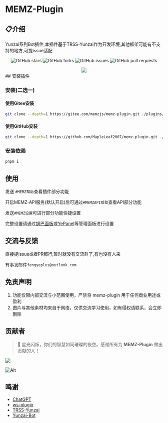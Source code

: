 # MEMZ-Plugin

## 📋介绍

Yunzai系列Bot插件,本插件基于TRSS-Yunzai作为开发环境,其他框架可能有不支持的地方,可提issue适配
<div align="center">

![GitHub stars](https://img.shields.io/github/stars/MapleLeaf2007/memz-plugin?style=social)
![GitHub forks](https://img.shields.io/github/forks/MapleLeaf2007/memz-plugin?style=social)
![GitHub issues](https://img.shields.io/github/issues/MapleLeaf2007/memz-plugin)
![GitHub pull requests](https://img.shields.io/github/issues-pr/MapleLeaf2007/memz-plugin)
<br>

<img src="https://count.getloli.com/@MEMZ-Plugin?name=MEMZ-Plugin&theme=random&padding=7&offset=0&align=top&scale=1&pixelated=0&darkmode=auto" />

</div>
## 安装插件

### 安装(二选一)

#### 使用Gitee安装

```bash
git clone --depth=1 https://gitee.com/memzjs/memz-plugin.git ./plugins/memz-plugin/
```

#### 使用GitHub安装

```bash
git clone --depth=1 https://github.com/MapleLeaf2007/memz-plugin.git ./plugins/memz-plugin/
```

### 安装依赖

```bash
pnpm i
```

## 使用

发送 `#MEMZ帮助`查看插件部分功能

开启MEMZ-API服务(默认开启)后可通过`#MEMZAPI帮助`查看API部分功能

发送`#MEMZ设置`可进行部分功能快捷设置

完整设置请通过[锅巴面板](https://gitee.com/guoba-yunzai/guoba-plugin)或[YePanel](https://github.com/XasYer/YePanel)等管理面板进行设置

## 交流与反馈

直接提issue或者PR都行,暂时就没有交流群了,有也没有人来

有事发邮件`fengyeplus@outlook.com`

## 免责声明

1. 功能仅限内部交流与小范围使用，严禁将 memz-plugin 用于任何商业用途或盈利
2. 图片与其他素材均来自于网络，仅供交流学习使用，如有侵权请联系，会立即删除

## 贡献者

> 🌟 星光闪烁，你们的智慧如同璀璨的夜空。感谢所有为 **MEMZ-Plugin** 做出贡献的人！

<a href="https://github.com/MapleLeaf2007/memz-plugin/graphs/contributors">
  <img src="https://contrib.rocks/image?repo=MapleLeaf2007/memz-plugin" />
</a>

![Alt](https://repobeats.axiom.co/api/embed/b8a76b0702cd42f06a3653ce1a15b175c298f27c.svg "Repobeats analytics image")

## 鸣谢

- [ChatGPT](https://chatgpt.com)
- [ws-plugin](https://gitee.com/xiaoye12123/ws-plugin)
- [TRSS-Yunzai](../../TimeRainStarSky/Yunzai)
- [Yunzai-Bot](https://gitee.com/Le-niao/Yunzai-Bot)